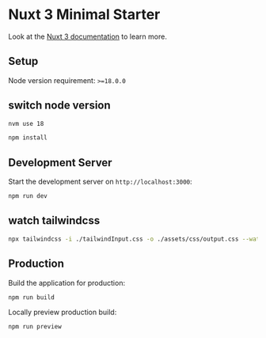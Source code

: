 # Nuxt 3 Minimal Starter

Look at the [Nuxt 3 documentation](https://nuxt.com/docs/getting-started/introduction) to learn more.

## Setup

Node version requirement: `>=18.0.0`

## switch node version
```bash
nvm use 18
```

```bash
npm install
```


## Development Server

Start the development server on `http://localhost:3000`:

```bash
npm run dev
```

## watch tailwindcss
```bash
npx tailwindcss -i ./tailwindInput.css -o ./assets/css/output.css --watch
```

## Production

Build the application for production:

```bash
npm run build
```

Locally preview production build:

```bash
npm run preview
```
